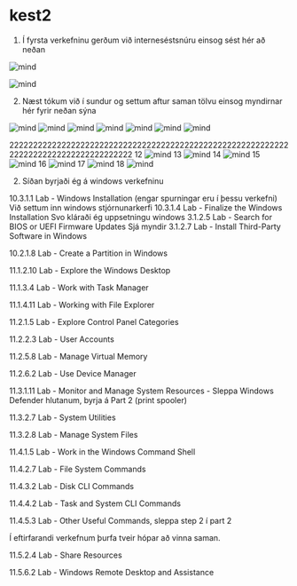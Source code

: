 # kest2
1.	Í fyrsta verkefninu gerðum við interneséstsnúru einsog sést hér að neðan


![mind](https://github.com/gitmaus1/kest2/blob/main/kest/kest/1%20(1).jpg)

![mind](https://github.com/gitmaus1/kest2/blob/main/kest/kest/1%20(4).jpg)


2.  Næst tókum við í sundur og settum aftur saman tölvu einsog myndirnar hér fyrir neðan sýna

![mind](https://github.com/gitmaus1/kest2/blob/main/kest/kest/1%20(5).jpg)
![mind](https://github.com/gitmaus1/kest2/blob/main/kest/kest/1%20(6).jpg)
![mind](https://github.com/gitmaus1/kest2/blob/main/kest/kest/1%20(7).jpg)
![mind](https://github.com/gitmaus1/kest2/blob/main/kest/kest/1%20(8).jpg)
![mind](https://github.com/gitmaus1/kest2/blob/main/kest/kest/1%20(9).jpg)
![mind](https://github.com/gitmaus1/kest2/blob/main/kest/kest/1%20(10).jpg)
![mind](https://github.com/gitmaus1/kest2/blob/main/kest/kest/1%20(11).jpg)


2222222222222222222222222222222222222222222222222222222222222222222222222222222222222
12
![mind](https://github.com/gitmaus1/kest2/blob/main/kest/kest/1%20(12).jpg)
13
![mind](https://github.com/gitmaus1/kest2/blob/main/kest/kest/1%20(13).jpg)
14
![mind](https://github.com/gitmaus1/kest2/blob/main/kest/kest/1%20(14).jpg)
15
![mind](https://github.com/gitmaus1/kest2/blob/main/kest/kest/1%20(15).jpg)
16
![mind](https://github.com/gitmaus1/kest2/blob/main/kest/kest/1%20(16).jpg)
17
![mind](https://github.com/gitmaus1/kest2/blob/main/kest/kest/1%20(17).jpg)
18
![mind](https://github.com/gitmaus1/kest2/blob/main/kest/kest/1%20(18).jpg)

2.	 Síðan byrjaði ég á windows verkefninu

10.3.1.1 Lab - Windows Installation (engar spurningar eru í þessu verkefni)
Við settum inn windows stjórnunarkerfi 
10.3.1.4 Lab - Finalize the Windows Installation
Svo kláraði ég uppsetningu windows
3.1.2.5 Lab - Search for BIOS or UEFI Firmware Updates
Sjá myndir
3.1.2.7 Lab - Install Third-Party Software in Windows

10.2.1.8 Lab - Create a Partition in Windows

11.1.2.10 Lab - Explore the Windows Desktop

11.1.3.4 Lab - Work with Task Manager

11.1.4.11 Lab - Working with File Explorer

11.2.1.5 Lab - Explore Control Panel Categories

11.2.2.3 Lab - User Accounts

11.2.5.8 Lab - Manage Virtual Memory

11.2.6.2 Lab - Use Device Manager

11.3.1.11 Lab - Monitor and Manage System Resources - Sleppa Windows Defender hlutanum, byrja á Part 2 (print spooler)

11.3.2.7 Lab - System Utilities

11.3.2.8 Lab - Manage System Files

11.4.1.5 Lab - Work in the Windows Command Shell

11.4.2.7 Lab - File System Commands

11.4.3.2 Lab - Disk CLI Commands

11.4.4.2 Lab - Task and System CLI Commands

11.4.5.3 Lab - Other Useful Commands, sleppa step 2 í part 2



Í eftirfarandi verkefnum þurfa tveir hópar að vinna saman.

11.5.2.4 Lab - Share Resources

11.5.6.2 Lab - Windows Remote Desktop and Assistance



